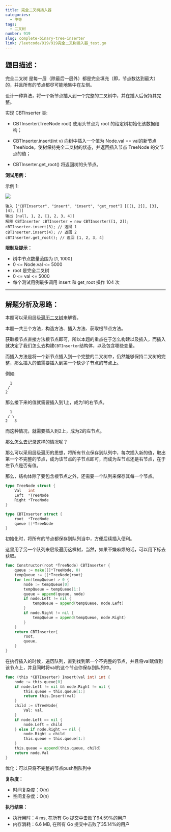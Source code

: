 ```yaml
---
title: 完全二叉树插入器
categories:
  - 中等
tags:
  - 二叉树
number: 919
slug: complete-binary-tree-inserter
link: /leetcode/919/919完全二叉树插入器_test.go
---
```



## 题目描述：

完全二叉树 是每一层（除最后一层外）都是完全填充（即，节点数达到最大）的，并且所有的节点都尽可能地集中在左侧。

设计一种算法，将一个新节点插入到一个完整的二叉树中，并在插入后保持其完整。

实现 CBTInserter 类:
- CBTInserter(TreeNode root) 使用头节点为 root 的给定树初始化该数据结构；

- CBTInserter.insert(int v) 向树中插入一个值为 Node.val == val的新节点 TreeNode。使树保持完全二叉树的状态，并返回插入节点 TreeNode 的父节点的值；

- CBTInserter.get_root() 将返回树的头节点。

**测试用例：**

示例 1:

![](../img/leetcode/919完全二叉树插入器)
```
输入 ["CBTInserter", "insert", "insert", "get_root"] [[[1, 2]], [3], [4], []] 
输出 [null, 1, 2, [1, 2, 3, 4]] 
解释 CBTInserter cBTInserter = new CBTInserter([1, 2]); 
cBTInserter.insert(3); // 返回 1 
cBTInserter.insert(4); // 返回 2 
cBTInserter.get_root(); // 返回 [1, 2, 3, 4]
```
**限制及提示：**
- 树中节点数量范围为 [1, 1000]
- 0 <= Node.val <= 5000
- root 是完全二叉树
- 0 <= val <= 5000
- 每个测试用例最多调用 insert 和 get_root 操作 104 次

---
## 解题分析及思路：

本题可以采用层级[遍历二叉树](../pages/bTree)来解答。


本题一共三个方法，构造方法、插入方法、获取根节点方法。

获取根节点直接方法根节点即可，所以本题的重点在于怎么构建以及插入，而插入就决定了我们怎么去构建`CBTInserter`结构体，以及包含哪些变量。


而插入方法是将一个新节点插入到一个完整的二叉树中，仍然能够保持二叉树的完整，那么插入的值需要插入到第一个缺少子节点的节点上。

例如:
```
  1
 /
2
```
那么接下来的值就需要插入到1上，成为1的右节点。

```
  1
 / \
2   3
```
而这种情况，就需要插入到2上，成为2的左节点。

那么怎么去记录这样的情况呢？

那么可以采用层级遍历的思想，将所有节点保存到队列中，每次插入新的值，取出第一个不完整的节点，成为该节点的子节点即可，而成为左节点还是右节点，在于左节点是否有值。

那么，结构体除了要包含根节点之外，还需要一个队列来保存其每一个节点。
```go
type TreeNode struct {
	Val   int
	Left  *TreeNode
	Right *TreeNode
}

type CBTInserter struct {
	root  *TreeNode
	queue []*TreeNode
}
```

初始化时，将所有的节点都保存到队列当中，方便后续插入便利。

这里用了另一个队列来层级遍历这棵树，当然，如果不嫌麻烦的话，可以用下标去获取。
```go
func Constructor(root *TreeNode) CBTInserter {
	queue := make([]*TreeNode, 0)
	tempQueue := []*TreeNode{root}
	for len(tempQueue) > 0 {
		node := tempQueue[0]
		tempQueue = tempQueue[1:]
		queue = append(queue, node)
		if node.Left != nil {
			tempQueue = append(tempQueue, node.Left)
		}
		if node.Right != nil {
			tempQueue = append(tempQueue, node.Right)
		}
	}
	return CBTInserter{
		root,
		queue,
	}
}
```

在执行插入的时候，遍历队列，直到找到第一个不完整的节点，并且将val赋值到该节点上，并且同时将val的这个节点你保存到队列中。
```go
func (this *CBTInserter) Insert(val int) int {
	node := this.queue[0]
	if node.Left != nil && node.Right != nil {
		this.queue = this.queue[1:]
		return this.Insert(val)
	}
	child := &TreeNode{
		Val: val,
	}
	if node.Left == nil {
		node.Left = child
	} else if node.Right == nil {
		node.Right = child
		this.queue = this.queue[1:]
	}
	this.queue = append(this.queue, child)
	return node.Val
}
```


优化：可以只将不完整的节点push到队列中


**复杂度：**
- 时间复杂度：O(n)
- 空间复杂度：O(n)

**执行结果：**
- 执行用时：4 ms, 在所有 Go 提交中击败了94.59%的用户
- 内存消耗：6.6 MB, 在所有 Go 提交中击败了35.14%的用户
